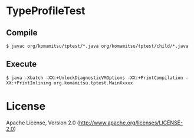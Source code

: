 TypeProfileTest
===============

## Compile

```
$ javac org/komamitsu/tptest/*.java org/komamitsu/tptest/child/*.java
```

## Execute

```
$ java -Xbatch -XX:+UnlockDiagnosticVMOptions -XX:+PrintCompilation -XX:+PrintInlining org.komamitsu.tptest.MainXxxxx
```

# License

Apache License, Version 2.0 (http://www.apache.org/licenses/LICENSE-2.0)
